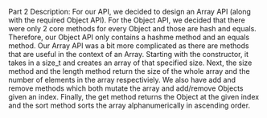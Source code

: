 Part 2 Description:
For our API, we decided to design an Array API (along with the required Object API). For the Object API, we decided that there were only 2 core methods for every Object and those are hash and equals. Therefore, our Object API only contains a hashme method and an equals method. Our Array API was a bit more complicated as there are methods that are useful in the context of an Array. Starting with the constructor, it takes in a size_t and creates an array of that specified size. Next, the size method and the length method return the size of the whole array and the number of elements in the array respectiviely. We also have add and remove methods which both mutate the array and add/remove Objects given an index. Finally, the get method returns the Object at the given index and the sort method sorts the array alphanumerically in ascending order. 